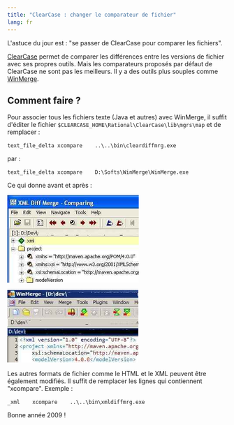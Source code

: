 ```yaml
---
title: "ClearCase : changer le comparateur de fichier"
lang: fr
---
```


L'astuce du jour est : "se passer de ClearCase pour comparer les fichiers".

[ClearCase](http://www-01.ibm.com/software/awdtools/clearcase/) permet de comparer les différences entre les versions de fichier avec ses propres outils.
Mais les comparateurs proposés par défaut de ClearCase ne sont pas les meilleurs. Il y a des outils plus souples comme [WinMerge](http://winmerge.org/).

## Comment faire ?

Pour associer tous les fichiers texte (Java et autres) avec WinMerge, il suffit d'éditer le fichier `$CLEARCASE_HOME\Rational\ClearCase\lib\mgrs\map` et de remplacer :

```
text_file_delta xcompare    ..\..\bin\cleardiffmrg.exe
```

par :

```
text_file_delta xcompare    D:\Softs\WinMerge\WinMerge.exe
```

Ce qui donne avant et après :

![](/assets/images/posts/2008/12/clearcase_compare_xml.jpg)

![](/assets/images/posts/2008/12/winmerge_compare_xml.jpg)

Les autres formats de fichier comme le HTML et le XML peuvent être également modifiés.
Il suffit de remplacer les lignes qui contiennent "xcompare".
Exemple :

```
_xml    xcompare    ..\..\bin\xmldiffmrg.exe
```

Bonne année 2009 !
